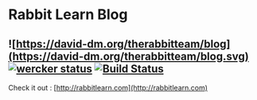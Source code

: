 # Rabbit Learn Blog

![https://david-dm.org/therabbitteam/blog](https://david-dm.org/therabbitteam/blog.svg) [![wercker status](https://app.wercker.com/status/253798d62324d1a2408de966ffede9a1/s/master "wercker status")](https://app.wercker.com/project/bykey/253798d62324d1a2408de966ffede9a1) [![Build Status](https://travis-ci.org/therabbitteam/blog.svg?branch=master)](https://travis-ci.org/therabbitteam/blog)
---

Check it out : [http://rabbitlearn.com](http://rabbitlearn.com)
